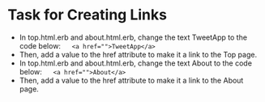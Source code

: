 # Task for Creating Links
- In top.html.erb and about.html.erb, change the text TweetApp to the code below:
` ` ` 
<a href="">TweetApp</a>
` ` ` 
- Then, add a value to the href attribute to make it a link to the Top page.
- In top.html.erb and about.html.erb,  change the text About to the code below:
` ` ` 
<a href="">About</a>
` ` ` 
- Then, add a value to the href attribute to make it a link to the About page. 
